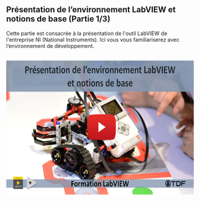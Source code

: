 <h2 dir="auto" id="h_204237571151655104512005"><strong>Pr&eacute;sentation de l&rsquo;environnement LabVIEW et notions de base (Partie 1/3)</strong></h2>
<p dir="auto">Cette partie est consacr&eacute;e &agrave; la pr&eacute;sentation de l'outil LabVIEW de l'entreprise NI (National Instruments). Ici vous vous familiariserez avec l&rsquo;environnement de d&eacute;veloppement.</p>
<p dir="auto"></p>
<p>&nbsp;<a href="https://www.youtube.com/watch?v=eV44ES6gR6g&list=PLtioRYPUn23qZI5o7T2YRwBJtOnd1qmXa"><img src="Presentation de l'environnement LabVIEW et notions de base.png" width="640" height="362" alt="" style="display: block; margin-left: auto; margin-right: auto;" /></a></p>
